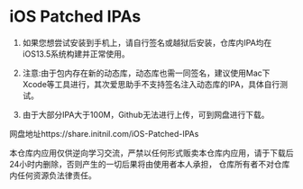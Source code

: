 # iOS Patched IPAs

1. 如果您想尝试安装到手机上，请自行签名或越狱后安装，仓库内IPA均在iOS13.5系统构建并正常使用。

2. 注意:由于包内存在新的动态库，动态库也需一同签名，建议使用Mac下Xcode等工具进行，其次爱思助手不支持签名注入动态库的IPA，具体自行测试。

3. 由于大部分IPA大于100M，Github无法进行上传，可到网盘进行下载。

网盘地址https://share.initnil.com/iOS-Patched-IPAs

本仓库内应用仅供逆向学习交流，严禁以任何形式贩卖本仓库内应用，请于下载后24小时内删除，否则产生的一切后果将由使用者本人承担， 仓库所有者不对仓库内任何资源负法律责任。
